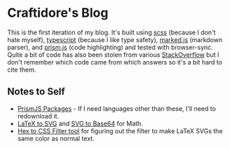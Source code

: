 # Craftidore's Blog 

This is the first iteration of my blog.
It's built using [scss](https://sass-lang.com/) (because I don't hate myself), [typescript](https://typescriptlang.org/) (because I like type safety), [marked.js](https://marked.js.org/) (markdown parser), and [prism.js](https://prismjs.com/) (code highlighting) and tested with browser-sync.
Quite a bit of code has also been stolen from various [StackOverflow](https://stackoverflow.com/) but I don't remember which code came from which answers so it's a bit hard to cite them. 


## Notes to Self

- [PrismJS Packages](https://prismjs.com/download.html#themes=prism-twilight&languages=markup+css+clike+javascript+bash+c+csharp+cpp+coffeescript+csv+docker+git+go+http+java+json+latex+lisp+markdown+markup-templating+perl+php+python+regex+ruby+rust+scss+sql+typescript+vim+xml-doc+yaml&plugins=toolbar+copy-to-clipboard) - If I need languages other than these, I'll need to redownload it.
- [LaTeX to SVG](https://viereck.ch/latex-to-svg/) and [SVG to Base64](https://codebeautify.org/svg-to-base64-converter) for Math.
- [Hex to CSS Filter tool](https://codepen.io/sosuke/pen/Pjoqqp) for figuring out the filter to make LaTeX SVGs the same color as normal text. 


